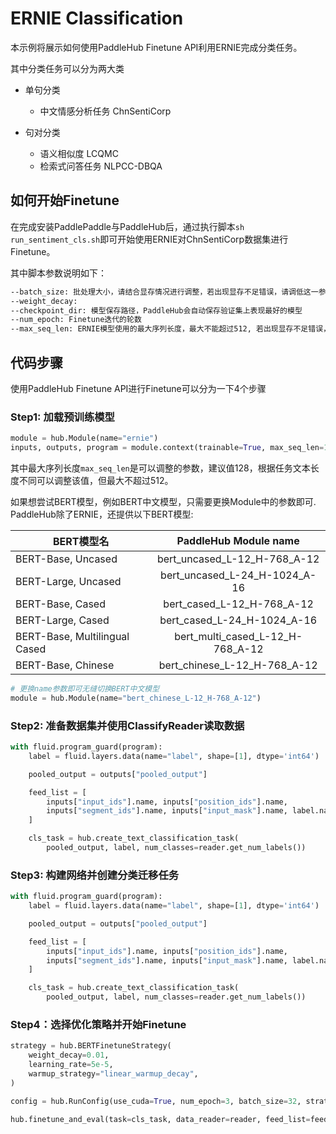 # ERNIE Classification

本示例将展示如何使用PaddleHub Finetune API利用ERNIE完成分类任务。

其中分类任务可以分为两大类

* 单句分类
  - 中文情感分析任务 ChnSentiCorp


* 句对分类
  - 语义相似度 LCQMC
  - 检索式问答任务 NLPCC-DBQA

## 如何开始Finetune

在完成安装PaddlePaddle与PaddleHub后，通过执行脚本`sh run_sentiment_cls.sh`即可开始使用ERNIE对ChnSentiCorp数据集进行Finetune。

其中脚本参数说明如下：

```bash
--batch_size: 批处理大小，请结合显存情况进行调整，若出现显存不足错误，请调低这一参数值
--weight_decay:
--checkpoint_dir: 模型保存路径，PaddleHub会自动保存验证集上表现最好的模型
--num_epoch: Finetune迭代的轮数
--max_seq_len: ERNIE模型使用的最大序列长度，最大不能超过512, 若出现显存不足错误，请调低这一参数
```

## 代码步骤

使用PaddleHub Finetune API进行Finetune可以分为一下4个步骤

### Step1: 加载预训练模型

```python
module = hub.Module(name="ernie")
inputs, outputs, program = module.context(trainable=True, max_seq_len=128)
```
其中最大序列长度`max_seq_len`是可以调整的参数，建议值128，根据任务文本长度不同可以调整该值，但最大不超过512。

如果想尝试BERT模型，例如BERT中文模型，只需要更换Module中的参数即可.
PaddleHub除了ERNIE，还提供以下BERT模型:

BERT模型名                         | PaddleHub Module name
---------------------------------- | :------:
BERT-Base, Uncased                 | bert_uncased_L-12_H-768_A-12
BERT-Large, Uncased                | bert_uncased_L-24_H-1024_A-16
BERT-Base, Cased                   | bert_cased_L-12_H-768_A-12
BERT-Large, Cased                  | bert_cased_L-24_H-1024_A-16
BERT-Base, Multilingual Cased      | bert_multi_cased_L-12_H-768_A-12
BERT-Base, Chinese                 | bert_chinese_L-12_H-768_A-12


```python
# 更换name参数即可无缝切换BERT中文模型
module = hub.Module(name="bert_chinese_L-12_H-768_A-12")
```

### Step2: 准备数据集并使用ClassifyReader读取数据
```python
with fluid.program_guard(program):
    label = fluid.layers.data(name="label", shape=[1], dtype='int64')

    pooled_output = outputs["pooled_output"]

    feed_list = [
        inputs["input_ids"].name, inputs["position_ids"].name,
        inputs["segment_ids"].name, inputs["input_mask"].name, label.name
    ]

    cls_task = hub.create_text_classification_task(
        pooled_output, label, num_classes=reader.get_num_labels())
```

### Step3: 构建网络并创建分类迁移任务
```python
with fluid.program_guard(program):
    label = fluid.layers.data(name="label", shape=[1], dtype='int64')

    pooled_output = outputs["pooled_output"]

    feed_list = [
        inputs["input_ids"].name, inputs["position_ids"].name,
        inputs["segment_ids"].name, inputs["input_mask"].name, label.name
    ]

    cls_task = hub.create_text_classification_task(
        pooled_output, label, num_classes=reader.get_num_labels())
```
### Step4：选择优化策略并开始Finetune

```python
strategy = hub.BERTFinetuneStrategy(
    weight_decay=0.01,
    learning_rate=5e-5,
    warmup_strategy="linear_warmup_decay",
)

config = hub.RunConfig(use_cuda=True, num_epoch=3, batch_size=32, strategy=strategy)

hub.finetune_and_eval(task=cls_task, data_reader=reader, feed_list=feed_list, config=config)
```
